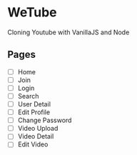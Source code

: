 
# WeTube

Cloning Youtube with VanillaJS and Node

## Pages

- [ ] Home
- [ ] Join
- [ ] Login
- [ ] Search
- [ ] User Detail
- [ ] Edit Profile
- [ ] Change Password
- [ ] Video Upload
- [ ] Video Detail
- [ ] Edit Video
